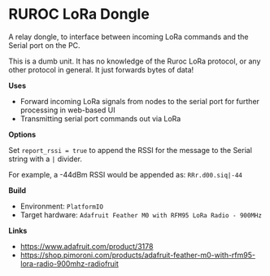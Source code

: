# RUROC LoRa Dongle

A relay dongle, to interface between incoming LoRa commands and the Serial port on the PC.

This is a dumb unit. It has no knowledge of the Ruroc LoRa protocol, or any other protocol in general. It just forwards bytes of data!

**Uses**

+ Forward incoming LoRa signals from nodes to the serial port for further processing in web-based UI
+ Transmitting serial port commands out via LoRa

**Options**

Set `report_rssi = true` to append the RSSI for the message to the Serial string with a `|` divider.

For example, a -44dBm RSSI would be appended as: `RRr.d00.siq|-44`

**Build**

+ Environment: `PlatformIO`
+ Target hardware: `Adafruit Feather M0 with RFM95 LoRa Radio - 900MHz`

**Links**

+ https://www.adafruit.com/product/3178
+ https://shop.pimoroni.com/products/adafruit-feather-m0-with-rfm95-lora-radio-900mhz-radiofruit
